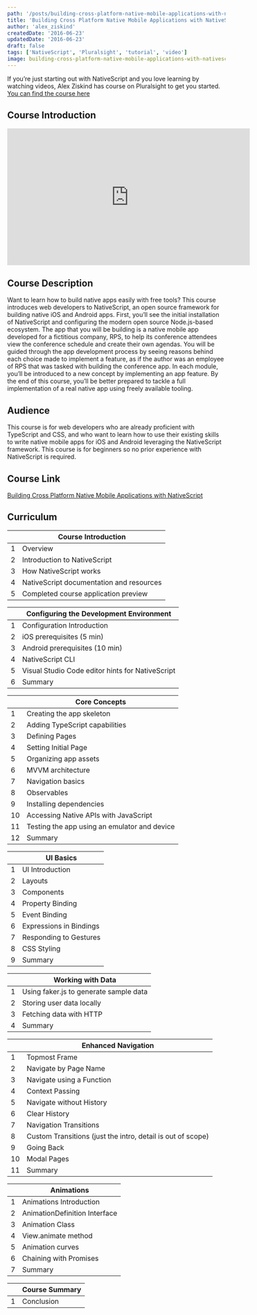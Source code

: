 ```yaml
---
path: '/posts/building-cross-platform-native-mobile-applications-with-nativescript-pluralsight-course'
title: 'Building Cross Platform Native Mobile Applications with NativeScript Pluralsight Course'
author: 'alex_ziskind'
createdDate: '2016-06-23'
updatedDate: '2016-06-23'
draft: false
tags: ['NativeScript', 'Pluralsight', 'tutorial', 'video']
image: building-cross-platform-native-mobile-applications-with-nativescript-pluralsight-course-poster.png
---
```


If you’re just starting out with NativeScript and you love learning by watching videos, Alex Ziskind has course on Pluralsight to get you started. [You can find the course here](https://app.pluralsight.com/library/courses/nativescript-cross-platform-native-mobile-apps)

## Course Introduction

<div class="videoWrapper">
    <iframe width="560" height="315" src="https://www.youtube.com/embed/peNdQmPbyuY" frameborder="0" allowfullscreen></iframe>
</div>

## Course Description

Want to learn how to build native apps easily with free tools? This course introduces web developers to NativeScript, an open source framework for building native iOS and Android apps. First, you’ll see the initial installation of NativeScript and configuring the modern open source Node.js-based ecosystem. The app that you will be building is a native mobile app developed for a fictitious company, RPS, to help its conference attendees view the conference schedule and create their own agendas. You will be guided through the app development process by seeing reasons behind each choice made to implement a feature, as if the author was an employee of RPS that was tasked with building the conference app. In each module, you’ll be introduced to a new concept by implementing an app feature. By the end of this course, you’ll be better prepared to tackle a full implementation of a real native app using freely available tooling. 

## Audience

This course is for web developers who are already proficient with TypeScript and CSS, and who want to learn how to use their existing skills to write native mobile apps for iOS and Android leveraging the NativeScript framework. This course is for beginners so no prior experience with NativeScript is required. 

## Course Link

[Building Cross Platform Native Mobile Applications with NativeScript](https://app.pluralsight.com/library/courses/nativescript-cross-platform-native-mobile-apps)

## Curriculum

|  | **Course Introduction** |
|---|------------------------------------------|
|  1 |  Overview |
|  2 |  Introduction to NativeScript |
|  3 |  How NativeScript works |
|  4 |  NativeScript documentation and resources |
|  5 |  Completed course application preview |

|  | **Configuring the Development Environment** |
|---|------------------------------------------|
| 1 | Configuration Introduction |
| 2 | iOS prerequisites (5 min) |
| 3 | Android prerequisites (10 min) |
| 4 | NativeScript CLI |
| 5 | Visual Studio Code editor hints for NativeScript |
| 6 | Summary |

|  | **Core Concepts** |
|---|------------------------------------------|
| 1 | Creating the app skeleton |
| 2 | Adding TypeScript capabilities |
| 3 | Defining Pages |
| 4 | Setting Initial Page |
| 5 | Organizing app assets |
| 6 | MVVM architecture |
| 7 | Navigation basics |
| 8 | Observables |
| 9 | Installing dependencies |
| 10 | Accessing Native APIs with JavaScript |
| 11 | Testing the app using an emulator and device |
| 12 | Summary |

|  | **UI Basics** |
|---|------------------------------------------|
| 1 | UI Introduction |
| 2 | Layouts |
| 3 | Components |
| 4 | Property Binding |
| 5 | Event Binding |
| 6 | Expressions in Bindings |
| 7 | Responding to Gestures |
| 8 | CSS Styling |
| 9 | Summary |

|  | **Working with Data** |
|---|------------------------------------------|
| 1 | Using faker.js to generate sample data |
| 2 | Storing user data locally |
| 3 | Fetching data with HTTP |
| 4 | Summary |

|  | **Enhanced Navigation** |
|---|------------------------------------------|
| 1 | Topmost Frame |
| 2 | Navigate by Page Name |
| 3 | Navigate using a Function |
| 4 | Context Passing |
| 5 | Navigate without History |
| 6 | Clear History |
| 7 | Navigation Transitions |
| 8 | Custom Transitions (just the intro, detail is out of scope) |
| 9 | Going Back |
| 10 | Modal Pages |
| 11 | Summary |

|  | **Animations** |
|---|------------------------------------------|
| 1 | Animations Introduction |
| 2 | AnimationDefinition Interface |
| 3 | Animation Class |
| 4 | View.animate method |
| 5 | Animation curves |
| 6 | Chaining with Promises |
| 7 | Summary |

|  | **Course Summary** |
|---|------------------------------------------|
|  1 |  Conclusion |
